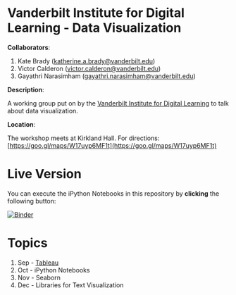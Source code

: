 # Vanderbilt Institute for Digital Learning - Data Visualization

__Collaborators__: 

1. Kate Brady ([katherine.a.brady@vanderbilt.edu](mailto:katherine.a.brady@vanderbilt.edu))
2. Victor Calderon ([victor.calderon@vanderbilt.edu](mailto:victor.calderon@vanderbilt.edu))
3. Gayathri Narasimham ([gayathri.narasimham@vanderbilt.edu](mailto:gayathri.narasimham@Vanderbilt.Edu))

**Description**:

A working group put on by the [Vanderbilt Institute for Digital Learning](https://www.vanderbilt.edu/vidl/) to talk about data visualization.

**Location**:

The workshop meets at Kirkland Hall. For directions: [https://goo.gl/maps/W17uyp6MF1t](https://goo.gl/maps/W17uyp6MF1t)

# Live Version

You can execute the iPython Notebooks in this repository by **clicking** the following button:

[![Binder](https://mybinder.org/badge.svg)](https://mybinder.org/v2/gh/kbrady/vidl_data_viz/master)

# Topics
1. Sep - [Tableau](https://public.tableau.com/profile/atakan.okan#!/vizhome/Workshop_3/Dashboard1)
1. Oct - iPython Notebooks
1. Nov - Seaborn
1. Dec - Libraries for Text Visualization
